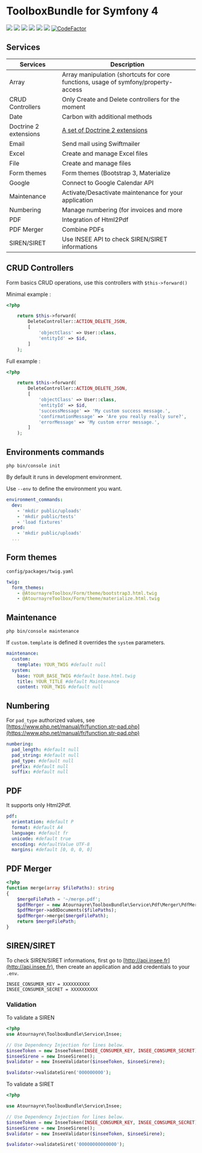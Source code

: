 # ToolboxBundle for Symfony 4
<img src="https://badgen.net/packagist/v/atournayre/toolbox-bundle/latest" /> <img src="https://badgen.net/github/tag/atournayre/toolbox-bundle" /> <img src="https://badgen.net/packagist/php/atournayre/toolbox-bundle" /> <img src="https://badgen.net/github/last-commit/atournayre/toolbox-bundle" /> <img src="https://badgen.net/travis/atournayre/toolbox-bundle" /> <img src="https://badgen.net/codacy/grade/3b38b47687f744b2b5c18b1035d9a2d8" /> [![CodeFactor](https://www.codefactor.io/repository/github/atournayre/toolbox-bundle/badge)](https://www.codefactor.io/repository/github/atournayre/toolbox-bundle)


## Services

| Services              | Description                                                                        |
|---                    |---                                                                                 |
| Array                 | Array manipulation (shortcuts for core functions, usage of symfony/property-access |
| CRUD Controllers      | Only Create and Delete controllers for the moment                                  |
| Date                  | Carbon with additional methods                                                     |
| Doctrine 2 extensions | [A set of Doctrine 2 extensions](https://github.com/beberlei/DoctrineExtensions)   |
| Email                 | Send mail using Swiftmailer                                                        |
| Excel                 | Create and manage Excel files                                                      |
| File                  | Create and manage files                                                            |
| Form themes           | Form themes (Bootstrap 3, Materialize                                              |
| Google                | Connect to Google Calendar API                                                     |
| Maintenance           | Activate/Desactivate maintenance for your application                              |
| Numbering             | Manage numbering (for invoices and more                                            |
| PDF                   | Integration of Html2Pdf                                                            |
| PDF Merger            | Combine PDFs                                                                       |
| SIREN/SIRET           | Use INSEE API to check SIREN/SIRET informations                                    |

## CRUD Controllers
Form basics CRUD operations, use this controllers with `$this->forward()`

Minimal example :

```php
<?php

    return $this->forward(
        DeleteController::ACTION_DELETE_JSON,
        [
            'objectClass' => User::class,
            'entityId' => $id,
        ]
    );
```

Full example :

```php
<?php

    return $this->forward(
        DeleteController::ACTION_DELETE_JSON,
        [
            'objectClass' => User::class,
            'entityId' => $id,
            'successMessage' => 'My custom success message.',
            'confirmationMessage' => 'Are you really really sure?',
            'errorMessage' => 'My custom error message.',
        ]
    );

```

## Environments commands
`php bin/console init`

By default it runs in development environment.

Use `--env` to define the environment you want.

```yaml
environment_commands:
  dev:
    - 'mkdir public/uploads'
    - 'mkdir public/tests'
    - 'load fixtures'
  prod:
    - 'mkdir public/uploads'
  ...
```

## Form themes
`config/packages/twig.yaml`
```yaml
twig:
  form_themes:
    - @AtournayreToolbox/Form/theme/bootstrap3.html.twig
    - @AtournayreToolbox/Form/theme/materialize.html.twig
```

## Maintenance

`php bin/console maintenance`

If `custom.template` is defined it overrides the `system` parameters.
```yaml
maintenance:
  custom:
    template: YOUR_TWIG #default null
  system:
    base: YOUR_BASE_TWIG #default base.html.twig
    title: YOUR_TITLE #default Maintenance
    content: YOUR_TWIG #default null
```
## Numbering

For `pad_type` authorized values, see [https://www.php.net/manual/fr/function.str-pad.php](https://www.php.net/manual/fr/function.str-pad.php)
```yaml
numbering:
  pad_length: #default null
  pad_string: #default null
  pad_type: #default null
  prefix: #default null
  suffix: #default null
```
## PDF

It supports only Html2Pdf.

```yaml
pdf:
  orientation: #default P
  format: #default A4
  language: #default fr
  unicode: #default true 
  encoding: #defaultValue UTF-8
  margins: #default [0, 0, 0, 0]
```

## PDF Merger

```php
<?php
function merge(array $filePaths): string
{
    $mergeFilePath = '~/merge.pdf';
    $pdfMerger = new Atournayre\ToolboxBundle\Service\Pdf\Merger\PdfMerger();
    $pdfMerger->addDocuments($filePaths);
    $pdfMerger->merge($mergeFilePath);
    return $mergeFilePath;
}
```

## SIREN/SIRET

To check SIREN/SIRET informations, first go to [http://api.insee.fr](http://api.insee.fr), then create an application and add credentials to your `.env`.

```dotenv
INSEE_CONSUMER_KEY = XXXXXXXXXX
INSEE_CONSUMER_SECRET = XXXXXXXXXX
```

### Validation

To validate a SIREN
```php
<?php
use Atournayre\ToolboxBundle\Service\Insee;

// Use Dependency Injection for lines below.
$inseeToken = new InseeToken(INSEE_CONSUMER_KEY, INSEE_CONSUMER_SECRET);
$inseeSirene = new InseeSirene();
$validator = new InseeValidator($inseeToken, $inseeSirene);

$validator->validateSiren('000000000');
```

To validate a SIRET
```php
<?php

use Atournayre\ToolboxBundle\Service\Insee;

// Use Dependency Injection for lines below.
$inseeToken = new InseeToken(INSEE_CONSUMER_KEY, INSEE_CONSUMER_SECRET);
$inseeSirene = new InseeSirene();
$validator = new InseeValidator($inseeToken, $inseeSirene);

$validator->validateSiret('00000000000000');
```

